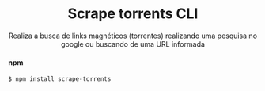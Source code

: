 <h1 align="center">Scrape torrents CLI</h1>

<p align="center">
  Realiza a busca de links magnéticos (torrentes) realizando uma pesquisa no google ou buscando de uma URL informada
</p>

#### npm

```
$ npm install scrape-torrents
```
